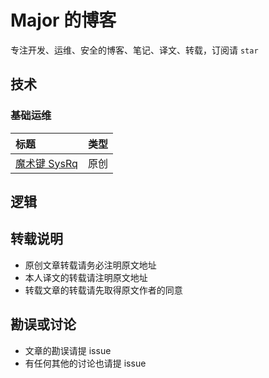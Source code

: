 # Major 的博客

专注开发、运维、安全的博客、笔记、译文、转载，订阅请 `star`

## 技术

### 基础运维

标题|类型
:-----------------|:-:
[魔术键 SysRq](https://github.com/major1201/blog/blob/master/sysrq.md)|原创

## 逻辑

## 转载说明

- 原创文章转载请务必注明原文地址
- 本人译文的转载请注明原文地址
- 转载文章的转载请先取得原文作者的同意

## 勘误或讨论

- 文章的勘误请提 issue
- 有任何其他的讨论也请提 issue
